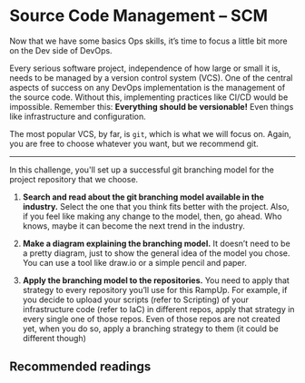 # Source Code Management – SCM

Now that we have some basics Ops skills, it’s time to focus a little bit more on the Dev side of DevOps.  

 Every serious software project, independence of how large or small it is, needs to be managed by a version control system (VCS).  One of the central aspects of success on any DevOps implementation is the management of the source code. Without this, implementing practices like CI/CD would be impossible. Remember this: **Everything should be versionable!** Even things like infrastructure and configuration.  

The most popular VCS, by far, is `git`, which is what we will focus on. Again, you are free to choose whatever you want, but we recommend git.

---

In this challenge, you'll set up a successful git branching model for the project repository that we choose.  

1. **Search and read about the git branching model available in the industry.** Select the one that you think fits better with the project. Also, if you feel like making any change to the model, then, go ahead. Who knows, maybe it can become the next trend in the industry.  

2. **Make a diagram explaining the branching model.** It doesn’t need to be a pretty diagram, just to show the general idea of the model you chose. You can use a tool like draw.io or a simple pencil and paper.

3. **Apply the branching model to the repositories.** You need to apply that strategy to every repository you’ll use for this RampUp. For example, if you decide to upload your scripts (refer to Scripting) of your infrastructure code (refer to IaC) in different repos, apply that strategy in every single one of those repos. Even of those repos are not created yet, when you do so, apply a branching strategy to them (it could be different though)

 ## Recommended readings
